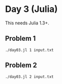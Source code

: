 # Day 3 (Julia)

This needs Julia 1.3+.

## Problem 1

    ./day03.jl 1 input.txt

## Problem 2

    ./day03.jl 2 input.txt

